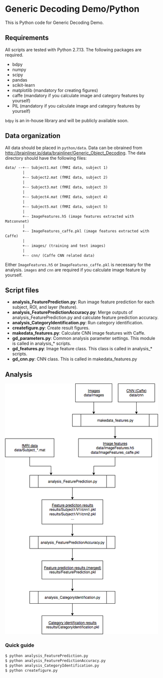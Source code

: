 # Generic Decoding Demo/Python

This is Python code for Generic Decoding Demo.

## Requirements

All scripts are tested with Python 2.7.13.
The following packages are required.

- bdpy
- numpy
- scipy
- pandas
- scikit-learn
- matplotlib (mandatory for creating figures)
- caffe (mandatory if you calculate image and category features by yourself)
- PIL (mandatory if you calculate image and category features by yourself)

`bdpy` is an in-house library and will be publicly available soon.

## Data organization

All data should be placed in `python/data`.
Data can be obrained from <http://brainliner.jp/data/brainliner/Generic_Object_Decoding>.
The data directory should have the following files:

    data/ --+-- Subject1.mat (fMRI data, subject 1)
            |
            +-- Subject2.mat (fMRI data, subject 2)
            |
            +-- Subject3.mat (fMRI data, subject 3)
            |
            +-- Subject4.mat (fMRI data, subject 4)
            |
            +-- Subject5.mat (fMRI data, subject 5)
            |
            +-- ImageFeatures.h5 (image features extracted with Matconvnet)
            |
            +-- ImageFeatures_caffe.pkl (image features extracted with Caffe)
            |
            +-- images/ (training and test images)
            |
            +-- cnn/ (Caffe CNN related data)

Either `ImageFeatures.h5` or `ImageFeatures_caffe.pkl` is necessary for the analysis.
`images` and `cnn` are required if you calculate image feature by yourself.

## Script files

- **analysis_FeaturePrediction.py**: Run image feature prediction for each subject, ROI, and layer (feature).
- **analysis_FeaturePredictionAccuracy.py**: Merge outputs of analysis_FeaturePrediction.py and calculate feature prediction accuracy.
- **analysis_CategoryIdentification.py**: Run category identification.
- **createfigure.py**: Create result figures.
- **makedata_features.py**: Calculate CNN image features with Caffe.
- **gd_parameters.py**: Common analysis parameter settings. This module is called in analysis_* scripts.
- **gd_features.py**: Image feature class. This class is called in analysis_* scripts.
- **gd_cnn.py**: CNN class. This is called in makedata_features.py

## Analysis

![Analysis pipeline](./doc/GenericDecoding_demo_Python_pipeline.png)

### Quick guide

    $ python analysis_FeaturePrediction.py
    $ python analysis_FeaturePredictionAccuracy.py
    $ python analysis_CategoryIdentification.py
    $ python createfigure.py
